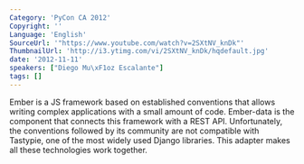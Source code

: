 ```yaml
---
Category: 'PyCon CA 2012'
Copyright: ''
Language: 'English'
SourceUrl: '"https://www.youtube.com/watch?v=2SXtNV_knDk"'
ThumbnailUrl: 'http://i3.ytimg.com/vi/2SXtNV_knDk/hqdefault.jpg'
date: '2012-11-11'
speakers: ["Diego Mu\xF1oz Escalante"]
tags: []
---
```

Ember is a JS framework based on established conventions that allows writing
complex applications with a small amount of code. Ember-data is the component
that connects this framework with a REST API. Unfortunately, the conventions
followed by its community are not compatible with Tastypie, one of the most
widely used Django libraries. This adapter makes all these technologies work
together.

